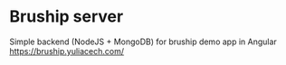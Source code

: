 # Bruship server
Simple backend (NodeJS + MongoDB) for bruship demo app in Angular 
https://bruship.yuliacech.com/
